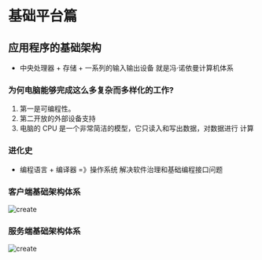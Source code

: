 # 基础平台篇

## 应用程序的基础架构

- 中央处理器 + 存储 + 一系列的输入输出设备 就是冯·诺依曼计算机体系

### 为何电脑能够完成这么多复杂而多样化的工作?

1. 第一是可编程性。
2. 第二开放的外部设备支持
3. 电脑的 CPU 是一个非常简洁的模型，它只读入和写出数据，对数据进行 计算

### 进化史

- 编程语言 + 编译器 =》操作系统 解决软件治理和基础编程接口问题

### 客户端基础架构体系

![create](/Occam-s-Razor.github.io/clientArt.jpg)

### 服务端基础架构体系

![create](/Occam-s-Razor.github.io/serviceArt.jpg)
